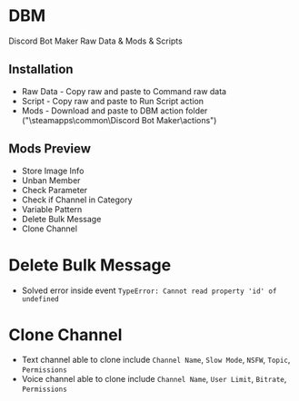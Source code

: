 # DBM
Discord Bot Maker Raw Data & Mods & Scripts

## Installation
- Raw Data - Copy raw and paste to Command raw data
- Script - Copy raw and paste to Run Script action
- Mods - Download and paste to DBM action folder ("\steamapps\common\Discord Bot Maker\actions")

## Mods Preview
- Store Image Info
- Unban Member
- Check Parameter
- Check if Channel in Category
- Variable Pattern
- Delete Bulk Message
- Clone Channel

# Delete Bulk Message
- Solved error inside event `TypeError: Cannot read property 'id' of undefined`

# Clone Channel
- Text channel able to clone include `Channel Name`, `Slow Mode`, `NSFW`, `Topic`, `Permissions`
- Voice channel able to clone include `Channel Name`, `User Limit`, `Bitrate`, `Permissions`
